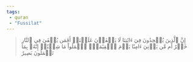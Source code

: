 ```yaml
---
tags: 
 - quran 
 - "Fussilat"
---
```


> إِنَّ ٱلَّذِينَ يُلۡحِدُونَ فِيٓ ءَايَٰتِنَا لَا يَخۡفَوۡنَ عَلَيۡنَآۗ أَفَمَن يُلۡقَىٰ فِي ٱلنَّارِ خَيۡرٌ أَم مَّن يَأۡتِيٓ ءَامِنٗا يَوۡمَ ٱلۡقِيَٰمَةِۚ ٱعۡمَلُواْ مَا شِئۡتُمۡ إِنَّهُۥ بِمَا تَعۡمَلُونَ بَصِيرٌ
